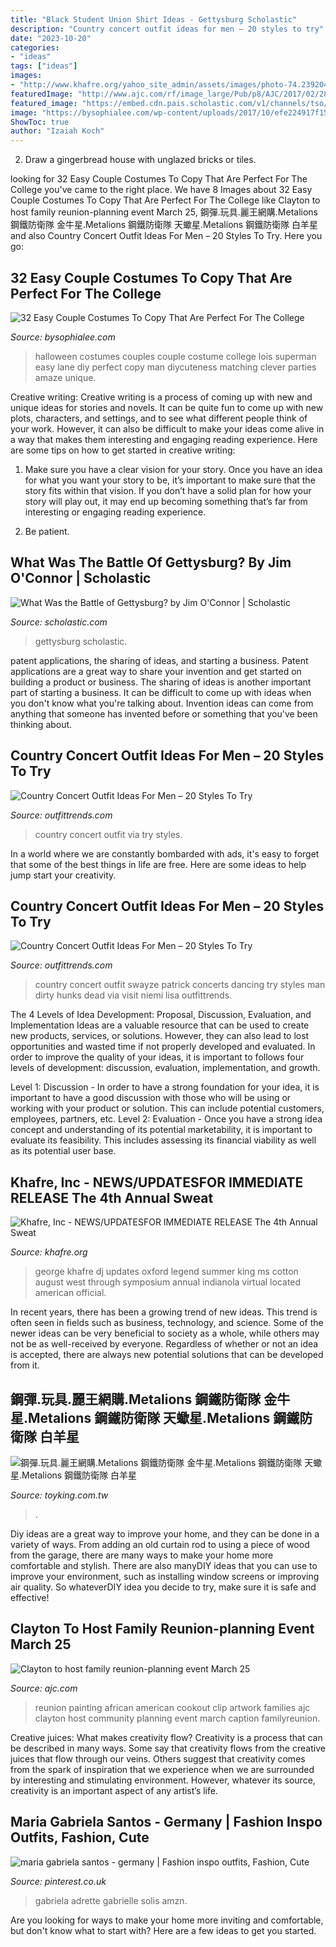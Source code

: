 ```yaml
---
title: "Black Student Union Shirt Ideas - Gettysburg Scholastic"
description: "Country concert outfit ideas for men – 20 styles to try"
date: "2023-10-20"
categories:
- "ideas"
tags: ["ideas"]
images:
- "http://www.khafre.org/yahoo_site_admin/assets/images/photo-74.239204800_std.JPG"
featuredImage: "http://www.ajc.com/rf/image_large/Pub/p8/AJC/2017/02/28/Images/newsEngin.17927470_familyreunion.jpg"
featured_image: "https://embed.cdn.pais.scholastic.com/v1/channels/tso/products/identifiers/isbn/9780545640381/primary/renditions/700?useMissingImage=true"
image: "https://bysophialee.com/wp-content/uploads/2017/10/efe224917f15aa4ba366e4a2ade6982e.jpg"
ShowToc: true
author: "Izaiah Koch"
---
```



2. Draw a gingerbread house with unglazed bricks or tiles.

	

		
looking for 32 Easy Couple Costumes To Copy That Are Perfect For The College you've came to the right place. We have 8 Images about 32 Easy Couple Costumes To Copy That Are Perfect For The College like Clayton to host family reunion-planning event March 25, 鋼彈.玩具.麗王網購.Metalions 鋼鐵防衛隊 金牛星.Metalions 鋼鐵防衛隊 天蠍星.Metalions 鋼鐵防衛隊 白羊星 and also Country Concert Outfit Ideas For Men – 20 Styles To Try. Here you go:
		
    
## 32 Easy Couple Costumes To Copy That Are Perfect For The College

<img loading=lazy src="https://bysophialee.com/wp-content/uploads/2017/10/efe224917f15aa4ba366e4a2ade6982e.jpg" onerror="this.onerror=null;this.src='https://tse4.mm.bing.net/th?id=OIP.J2cpxc0rCiOtbywlgJqcIgHaNL&amp;pid=15.1';" alt="32 Easy Couple Costumes To Copy That Are Perfect For The College">

_Source: bysophialee.com_

>halloween costumes couples couple costume college lois superman easy lane diy perfect copy man diycuteness matching clever parties amaze unique. 

	

Creative writing:
Creative writing is a process of coming up with new and unique ideas for stories and novels. It can be quite fun to come up with new plots, characters, and settings, and to see what different people think of your work. However, it can also be difficult to make your ideas come alive in a way that makes them interesting and engaging reading experience. Here are some tips on how to get started in creative writing: 
1. Make sure you have a clear vision for your story. Once you have an idea for what you want your story to be, it’s important to make sure that the story fits within that vision. If you don’t have a solid plan for how your story will play out, it may end up becoming something that’s far from interesting or engaging reading experience. 

2. Be patient.

    
## What Was The Battle Of Gettysburg? By Jim O&#039;Connor | Scholastic

<img loading=lazy src="https://embed.cdn.pais.scholastic.com/v1/channels/tso/products/identifiers/isbn/9780545640381/primary/renditions/700?useMissingImage=true" onerror="this.onerror=null;this.src='https://tse1.mm.bing.net/th?id=OIP.KxFt9g32gEatsiz0-xTNmQAAAA&amp;pid=15.1';" alt="What Was the Battle of Gettysburg? by Jim O&#039;Connor | Scholastic">

_Source: scholastic.com_

>gettysburg scholastic. 

	

patent applications, the sharing of ideas, and starting a business. Patent applications are a great way to share your invention and get started on building a product or business. The sharing of ideas is another important part of starting a business. It can be difficult to come up with ideas when you don't know what you're talking about. Invention ideas can come from anything that someone has invented before or something that you've been thinking about.

    
## Country Concert Outfit Ideas For Men – 20 Styles To Try

<img loading=lazy src="https://www.outfittrends.com/wp-content/uploads/2016/06/1450dc634e183d3f8fae71ef240b941c.jpg" onerror="this.onerror=null;this.src='https://tse3.mm.bing.net/th?id=OIP.JLDC6Sg50O3bZcniGsqpywHaLp&amp;pid=15.1';" alt="Country Concert Outfit Ideas For Men – 20 Styles To Try">

_Source: outfittrends.com_

>country concert outfit via try styles. 

	

In a world where we are constantly bombarded with ads, it's easy to forget that some of the best things in life are free. Here are some ideas to help jump start your creativity.

    
## Country Concert Outfit Ideas For Men – 20 Styles To Try

<img loading=lazy src="https://www.outfittrends.com/wp-content/uploads/2016/06/9157b7fa33470b009535999061f9138e.jpg" onerror="this.onerror=null;this.src='https://tse4.mm.bing.net/th?id=OIP.NGdn0M9Cz_vi9cfcsHqVxgAAAA&amp;pid=15.1';" alt="Country Concert Outfit Ideas For Men – 20 Styles To Try">

_Source: outfittrends.com_

>country concert outfit swayze patrick concerts dancing try styles man dirty hunks dead via visit niemi lisa outfittrends. 

	

The 4 Levels of Idea Development: Proposal, Discussion, Evaluation, and Implementation
Ideas are a valuable resource that can be used to create new products, services, or solutions. However, they can also lead to lost opportunities and wasted time if not properly developed and evaluated.
In order to improve the quality of your ideas, it is important to follows four levels of development: discussion, evaluation, implementation, and growth.

Level 1: Discussion - In order to have a strong foundation for your idea, it is important to have a good discussion with those who will be using or working with your product or solution. This can include potential customers, employees, partners, etc. Level 2: Evaluation - Once you have a strong idea concept and understanding of its potential marketability, it is important to evaluate its feasibility. This includes assessing its financial viability as well as its potential user base.

    
## Khafre, Inc - NEWS/UPDATES﻿FOR IMMEDIATE RELEASE The 4th Annual Sweat

<img loading=lazy src="http://www.khafre.org/yahoo_site_admin/assets/images/photo-74.239204800_std.JPG" onerror="this.onerror=null;this.src='https://tse3.mm.bing.net/th?id=OIP.WaWiXzCd4CzsdJL_rFqfzQHaJ4&amp;pid=15.1';" alt="Khafre, Inc - NEWS/UPDATES﻿FOR IMMEDIATE RELEASE The 4th Annual Sweat">

_Source: khafre.org_

>george khafre dj updates oxford legend summer king ms cotton august west through symposium annual indianola virtual located american official. 

	

In recent years, there has been a growing trend of new ideas. This trend is often seen in fields such as business, technology, and science. Some of the newer ideas can be very beneficial to society as a whole, while others may not be as well-received by everyone. Regardless of whether or not an idea is accepted, there are always new potential solutions that can be developed from it.

    
## 鋼彈.玩具.麗王網購.Metalions 鋼鐵防衛隊 金牛星.Metalions 鋼鐵防衛隊 天蠍星.Metalions 鋼鐵防衛隊 白羊星

<img loading=lazy src="http://toyking.com.tw/image/toy/gaia/006.jpg" onerror="this.onerror=null;this.src='https://tse3.mm.bing.net/th?id=OIP.pHn5rKVDWe1PAwNxqL9UHAAAAA&amp;pid=15.1';" alt="鋼彈.玩具.麗王網購.Metalions 鋼鐵防衛隊 金牛星.Metalions 鋼鐵防衛隊 天蠍星.Metalions 鋼鐵防衛隊 白羊星">

_Source: toyking.com.tw_

>. 

	

Diy ideas are a great way to improve your home, and they can be done in a variety of ways. From adding an old curtain rod to using a piece of wood from the garage, there are many ways to make your home more comfortable and stylish. There are also manyDIY ideas that you can use to improve your environment, such as installing window screens or improving air quality. So whateverDIY idea you decide to try, make sure it is safe and effective!

    
## Clayton To Host Family Reunion-planning Event March 25

<img loading=lazy src="http://www.ajc.com/rf/image_large/Pub/p8/AJC/2017/02/28/Images/newsEngin.17927470_familyreunion.jpg" onerror="this.onerror=null;this.src='https://tse1.mm.bing.net/th?id=OIP.BCMEuxL1vEc0F-F8TdvqcQHaEs&amp;pid=15.1';" alt="Clayton to host family reunion-planning event March 25">

_Source: ajc.com_

>reunion painting african american cookout clip artwork families ajc clayton host community planning event march caption familyreunion. 

	

Creative juices: What makes creativity flow?
Creativity is a process that can be described in many ways. Some say that creativity flows from the creative juices that flow through our veins. Others suggest that creativity comes from the spark of inspiration that we experience when we are surrounded by interesting and stimulating environment. However, whatever its source, creativity is an important aspect of any artist’s life.

    
## Maria Gabriela Santos - Germany | Fashion Inspo Outfits, Fashion, Cute

<img loading=lazy src="https://i.pinimg.com/736x/93/d7/08/93d7084a69365675b65570689780f4b1.jpg" onerror="this.onerror=null;this.src='https://tse1.mm.bing.net/th?id=OIP.MwBJvPW2ZZfq0_SqJvWrBQHaJO&amp;pid=15.1';" alt="maria gabriela santos - germany | Fashion inspo outfits, Fashion, Cute">

_Source: pinterest.co.uk_

>gabriela adrette gabrielle solis amzn. 

	

Are you looking for ways to make your home more inviting and comfortable, but don't know what to start with? Here are a few ideas to get you started. 


